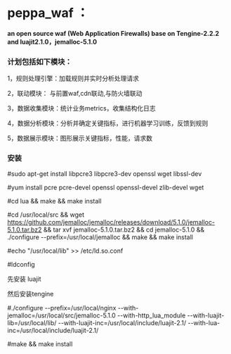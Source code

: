 # peppa_waf ：

#### an open source waf (Web Application Firewalls) base on Tengine-2.2.2 and luajit2.1.0，jemalloc-5.1.0
### 计划包括如下模块：

1，规则处理引擎：加载规则并实时分析处理请求

2，联动模块： 与前置waf,cdn联动,与防火墙联动

3，数据收集模块：统计业务metrics，收集结构化日志

4，数据分析模块：分析并确定关键指标，进行机器学习训练，反馈到规则

5，数据展示模块：图形展示关键指标，性能，请求数

### 安装

#sudo apt-get install libpcre3 libpcre3-dev openssl wget libssl-dev

#yum install pcre pcre-devel openssl openssl-devel zlib-devel wget

#cd lua && make && make install

#cd /usr/local/src && wget https://github.com/jemalloc/jemalloc/releases/download/5.1.0/jemalloc-5.1.0.tar.bz2 && tar xvf jemalloc-5.1.0.tar.bz2 && cd jemalloc-5.1.0 && ./configure --prefix=/usr/local/jemalloc && make && make install

#echo "/usr/local/lib" >> /etc/ld.so.conf

#ldconfig

先安装 luajit

然后安装tengine

#./configure --prefix=/usr/local/nginx --with-jemalloc=/usr/local/src/jemalloc-5.1.0 --with-http_lua_module --with-luajit-lib=/usr/local/lib/ --with-luajit-inc=/usr/local/include/luajit-2.1/ --with-lua-inc=/usr/local/include/luajit-2.1/ 

#make && make install
